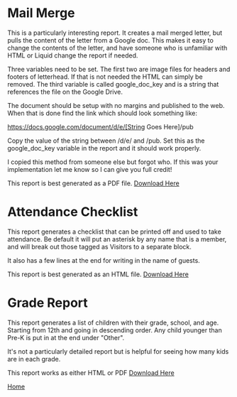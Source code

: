 # Mail Merge

This is a particularly interesting report. It creates a mail merged letter, but pulls the content of the letter from a Google doc. This makes it easy to change the contents of the letter, and have someone who is unfamiliar with HTML or Liquid change the report if needed.

Three variables need to be set. The first two are image files for headers and footers of letterhead. If that is not needed the HTML can simply be removed. The third variable is called google_doc_key and is a string that references the file on the Google Drive.

The document should be setup with no margins and published to the web. When that is done find the link which should look something like:

https://docs.google.com/document/d/e/[String Goes Here]/pub

Copy the value of the string between /d/e/ and /pub. Set this as the google_doc_key variable in the report and it should work properly.

I copied this method from someone else but forgot who. If this was your implementation let me know so I can give you full credit!

This report is best generated as a PDF file.
[Download Here](https://raw.githubusercontent.com/tschieck/PCO-Reports/master/mail_merge.liquid)

# Attendance Checklist

This report generates a checklist that can be printed off and used to take attendance. Be default it will put an asterisk by any name that is a member, and will break out those tagged as Visitors to a separate block.

It also has a few lines at the end for writing in the name of guests.

This report is best generated as an HTML file.
[Download Here](https://raw.githubusercontent.com/tschieck/PCO-Reports/master/attendance_checklist.liquid)

# Grade Report

This report generates a list of children with their grade, school, and age. Starting from 12th and going in descending order. Any child younger than Pre-K is put in at the end under "Other".

It's not a particularly detailed report but is helpful for seeing how many kids are in each grade.

This report works as either HTML or PDF
[Download Here](https://raw.githubusercontent.com/tschieck/PCO-Reports/master/grade_report.liquid)

[Home](../)
